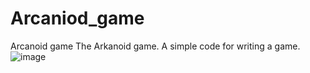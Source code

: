 # Arcaniod_game
Arcanoid game
The Arkanoid game. A simple code for writing a game.
![image](https://user-images.githubusercontent.com/74147342/151957132-329b2fe7-4537-4d59-b4d8-06a18857843b.png)
